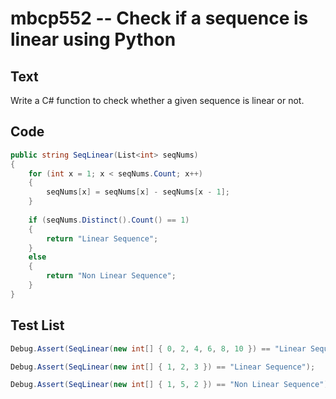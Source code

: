 # mbcp552 -- Check if a sequence is linear using Python

## Text

Write a C# function to check whether a given sequence is linear or not.

## Code

```csharp
public string SeqLinear(List<int> seqNums) 
{
    for (int x = 1; x < seqNums.Count; x++) 
    {
        seqNums[x] = seqNums[x] - seqNums[x - 1];
    }
    
    if (seqNums.Distinct().Count() == 1) 
    {
        return "Linear Sequence";
    }
    else 
    {
        return "Non Linear Sequence";
    }
}
```

## Test List

```csharp
Debug.Assert(SeqLinear(new int[] { 0, 2, 4, 6, 8, 10 }) == "Linear Sequence");
```

```csharp
Debug.Assert(SeqLinear(new int[] { 1, 2, 3 }) == "Linear Sequence");
```

```csharp
Debug.Assert(SeqLinear(new int[] { 1, 5, 2 }) == "Non Linear Sequence");
```
